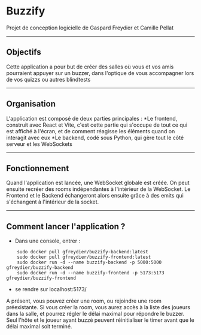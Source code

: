 # Buzzify
Projet de conception logicielle de Gaspard Freydier et Camille Pellat

***
## Objectifs

Cette application a pour but de créer des salles où vous et vos amis pourraient appuyer sur un buzzer, dans l'optique de vous accompagner lors de vos quizzs ou autres blindtests

***
## Organisation

L'application est composé de deux parties principales :
*Le frontend, construit avec React et Vite, c'est cette partie qui s'occupe de tout ce qui est affiché à l'écran, et de comment réagisse les éléments quand on interagit avec eux
*Le backend, codé sous Python, qui gère tout le côté serveur et les WebSockets

***
## Fonctionnement

Quand l'application est lancée, une WebSocket globale est créée. On peut ensuite recréer des rooms indépendantes à l'intérieur de la WebSocket. Le Frontend et le Backend échangeront alors ensuite grâce à des emits qui s'échangent à l'intérieur de la socket.

***
## Comment lancer l'application ?

* Dans une console, entrer : 
```
    sudo docker pull gfreydier/buzzify-backend:latest
    sudo docker pull gfreydier/buzzify-frontend:latest
    sudo docker run -d --name buzzify-backend -p 5000:5000 gfreydier/buzzify-backend
    sudo docker run -d --name buzzify-frontend -p 5173:5173 gfreydier/buzzify-frontend
```
* se rendre sur localhost:5173/

A présent, vous pouvez créer une room, ou rejoindre une room préexistante. Si vous créer la room, vous aurez accès à la liste des joueurs dans la salle, et pourrez régler le délai maximal pour répondre le buzzer. Seul l'hôte et le joueur ayant buzzé peuvent réinitialiser le timer avant que le délai maximal soit terminé.
